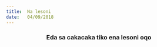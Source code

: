 ```yaml
---
title:  Na lesoni
date:   04/09/2018
---
```


### <center>Eda sa cakacaka tiko ena lesoni oqo</center>